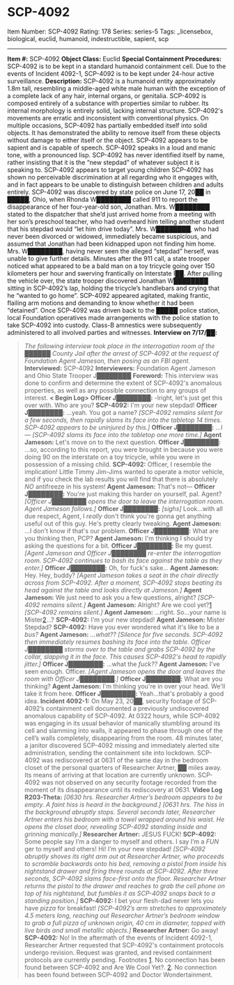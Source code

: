 # SCP-4092
Item Number: SCP-4092
Rating: 178
Series: series-5
Tags: _licensebox, biological, euclid, humanoid, indestructible, sapient, scp

---

**Item #:** SCP-4092
**Object Class:** Euclid
**Special Containment Procedures:** SCP-4092 is to be kept in a standard humanoid containment cell. Due to the events of Incident 4092-1, SCP-4092 is to be kept under 24-hour active surveillance.
**Description:** SCP-4092 is a humanoid entity approximately 1.8m tall, resembling a middle-aged white male human with the exception of a complete lack of any hair, internal organs, or genitalia. SCP-4092 is composed entirely of a substance with properties similar to rubber. Its internal morphology is entirely solid, lacking internal structure.
SCP-4092's movements are erratic and inconsistent with conventional physics. On multiple occasions, SCP-4092 has partially embedded itself into solid objects. It has demonstrated the ability to remove itself from these objects without damage to either itself or the object.
SCP-4092 appears to be sapient and is capable of speech. SCP-4092 speaks in a loud and manic tone, with a pronounced lisp. SCP-4092 has never identified itself by name, rather insisting that it is the “new stepdad” of whatever subject it is speaking to. SCP-4092 appears to target young children SCP-4092 has shown no perceivable discrimination at all regarding who it engages with, and in fact appears to be unable to distinguish between children and adults entirely.
SCP-4092 was discovered by state police on June 17, 20██ in █████, Ohio, when Rhonda W████████ called 911 to report the disappearance of her four-year-old son, Jonathan. Mrs. W████████ stated to the dispatcher that she’d just arrived home from a meeting with her son’s preschool teacher, who had overheard him telling another student that his stepdad would “let him drive today”. Mrs. W████████, who had never been divorced or widowed, immediately became suspicious, and assumed that Jonathan had been kidnapped upon not finding him home. Mrs. W████████, having never seen the alleged “stepdad” herself, was unable to give further details.
Minutes after the 911 call, a state trooper noticed what appeared to be a bald man on a toy tricycle going over 150 kilometers per hour and swerving frantically on Interstate I██. After pulling the vehicle over, the state trooper discovered Jonathan W████████ sitting in SCP-4092’s lap, holding the tricycle’s handlebars and crying that he “wanted to go home”. SCP-4092 appeared agitated, making frantic, flailing arm motions and demanding to know whether it had been “detained”. Once SCP-4092 was driven back to the █████ police station, local Foundation operatives made arrangements with the police station to take SCP-4092 into custody. Class-B amnestics were subsequently administered to all involved parties and witnesses.
**Interview on 7/17/██:**
> _The following interview took place in the interrogation room of the ██████ County Jail after the arrest of SCP-4092 at the request of Foundation Agent Jameson, then posing as an FBI agent._
> **Interviewed:** SCP-4092
> **Interviewers:** Foundation Agent Jameson and Ohio State Trooper J████████
> **Foreword:** This interview was done to confirm and determine the extent of SCP-4092's anomalous properties, as well as any possible connection to any groups of interest.
> **< Begin Log>**
> **Officer J████████:** -lright, let's just get this over with. Who are you?
> **SCP-4092:** I'm your new stepdad!
> **Officer J████████:** …yeah. You got a name?
> _[SCP-4092 remains silent for a few seconds, then rapidly slams its face into the tabletop 14 times. SCP-4092 appears to be uninjured by this.]_
> **Officer J████████:** …I—
> _[SCP-4092 slams its face into the tabletop one more time.]_
> **Agent Jameson:** Let's move on to the next question.
> **Officer J████████:** …so, according to this report, you were brought in because you were doing 90 on the interstate on a toy tricycle, while you were in possession of a missing child.
> **SCP-4092:** Officer, I resemble the implication! Little Timmy Jim-Jims wanted to operate a motor vehicle, and if you check the lab results you will find that there is absolutely _NO_ antifreeze in his system!
> **Agent Jameson:** That's not—
> **Officer J████████:** You're just making this harder on yourself, pal. Agent?
> _[Officer J████████ opens the door to leave the interrogation room. Agent Jameson follows.]_
> **Officer J████████:** _[sighs]_ Look…with all due respect, Agent, I _really_ don't think you're gonna get anything useful out of this guy. He's pretty clearly tweaking.
> **Agent Jameson:** …I don't know if that's our problem.
> **Officer J████████:** What are you thinking then, PCP?
> **Agent Jameson:** I'm thinking I should try asking the questions for a bit.
> **Officer J████████:** Be my guest.
> _[Agent Jameson and Officer J████████ re-enter the interrogation room. SCP-4092 continues to bash its face against the table as they enter.]_
> **Officer J████████:** Oh, for fuck's sake…
> **Agent Jameson:** Hey. Hey, buddy?
> _[Agent Jameson takes a seat in the chair directly across from SCP-4092. After a moment, SCP-4092 stops beating its head against the table and looks directly at Jameson.]_
> **Agent Jameson:** We just need to ask you a few questions, alright?
> _[SCP-4092 remains silent.]_
> **Agent Jameson:** Alright? Are we cool yet?[1](javascript:;)
> _[SCP-4092 remains silent.]_
> **Agent Jameson:** …right. So…your name is Mister[2](javascript:;)…?
> **SCP-4092:** I'm your new stepdad!
> **Agent Jameson:** Mister Stepdad?
> **SCP-4092:** Have you ever wondered what it's like to be a _bus?_
> **Agent Jameson:** _…what??_
> _[Silence for five seconds. SCP-4092 then immediately resumes bashing its face into the table. Officer J████████ storms over to the table and grabs SCP-4092 by the collar, slapping it in the face. This causes SCP-4092's head to rapidly jitter.]_
> **Officer J████████:** …what the _fuck??_
> **Agent Jameson:** I've seen enough. Officer.
> _[Agent Jameson opens the door and leaves the room with Officer J████████.]_
> **Officer J████████:** What are you thinking?
> **Agent Jameson:** I'm thinking you're in over your head. We'll take it from here.
> **Officer J████████:** Yeah…that's probably a good idea.
**Incident 4092-1:** On May 23, 20██, security footage of SCP-4092’s containment cell documented a previously undiscovered anomalous capability of SCP-4092. At 0322 hours, while SCP-4092 was engaging in its usual behavior of manically stumbling around its cell and slamming into walls, it appeared to phase through one of the cell’s walls completely, disappearing from the room. 48 minutes later, a janitor discovered SCP-4092 missing and immediately alerted site administration, sending the containment site into lockdown.
SCP-4092 was rediscovered at 0631 of the same day in the bedroom closet of the personal quarters of Researcher Artner, ██ miles away. Its means of arriving at that location are currently unknown. SCP-4092 was not observed on any security footage recorded from the moment of its disappearance until its rediscovery at 0631.
**Video Log R203-Theta:**
> _[0630 hrs. Researcher Artner’s bedroom appears to be empty. A faint hiss is heard in the background.]_
> _[0631 hrs. The hiss in the background abruptly stops. Several seconds later, Researcher Artner enters his bedroom with a towel wrapped around his waist. He opens the closet door, revealing SCP-4092 standing inside and grinning manically.]_
> **Researcher Artner:** JESUS FUCK!
> **SCP-4092:** Some people say I’m a danger to myself and others. I say I’m a _FUN_ ger to myself and others! Hi! I’m your new stepdad!
> _[SCP-4092 abruptly shoves its right arm out at Researcher Artner, who proceeds to scramble backwards onto his bed, removing a pistol from inside his nightstand drawer and firing three rounds at SCP-4092. After three seconds, SCP-4092 slams face-first onto the floor. Researcher Artner returns the pistol to the drawer and reaches to grab the cell phone on top of his nightstand, but fumbles it as SCP-4092 snaps back to a standing position.]_
> **SCP-4092:** I bet your flesh-dad never lets you have _pizza_ for breakfast! _[SCP-4092’s arm stretches to approximately 4.5 meters long, reaching out Researcher Artner’s bedroom window to grab a full pizza of unknown origin, 40 cm in diameter, topped with live birds and small metallic objects.]_
> **Researcher Artner:** Go away!
> **SCP-4092:** No!
In the aftermath of the events of Incident 4092-1, Researcher Artner requested that SCP-4092's containment protocols undergo revision. Request was granted, and revised containment protocols are currently pending.
Footnotes
[1](javascript:;). No connection has been found between SCP-4092 and Are We Cool Yet?.
[2](javascript:;). No connection has been found between SCP-4092 and Doctor Wondertainment.